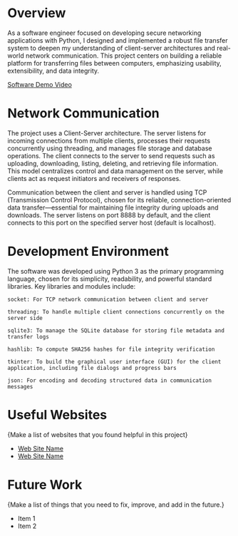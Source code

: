 # Overview

As a software engineer focused on developing secure networking applications with Python, I designed and implemented a robust file transfer system to deepen my understanding of client-server architectures and real-world network communication. This project centers on building a reliable platform for transferring files between computers, emphasizing usability, extensibility, and data integrity.

[Software Demo Video](http://youtube.link.goes.here)

# Network Communication

The project uses a Client-Server architecture. The server listens for incoming connections from multiple clients, processes their requests concurrently using threading, and manages file storage and database operations. The client connects to the server to send requests such as uploading, downloading, listing, deleting, and retrieving file information. This model centralizes control and data management on the server, while clients act as request initiators and receivers of responses.

Communication between the client and server is handled using TCP (Transmission Control Protocol), chosen for its reliable, connection-oriented data transfer—essential for maintaining file integrity during uploads and downloads. The server listens on port 8888 by default, and the client connects to this port on the specified server host (default is localhost).

# Development Environment

The software was developed using Python 3 as the primary programming language, chosen for its simplicity, readability, and powerful standard libraries. Key libraries and modules include:

    socket: For TCP network communication between client and server

    threading: To handle multiple client connections concurrently on the server side

    sqlite3: To manage the SQLite database for storing file metadata and transfer logs

    hashlib: To compute SHA256 hashes for file integrity verification

    tkinter: To build the graphical user interface (GUI) for the client application, including file dialogs and progress bars

    json: For encoding and decoding structured data in communication messages


# Useful Websites

{Make a list of websites that you found helpful in this project}
* [Web Site Name](http://url.link.goes.here)
* [Web Site Name](http://url.link.goes.here)

# Future Work

{Make a list of things that you need to fix, improve, and add in the future.}
* Item 1
* Item 2
